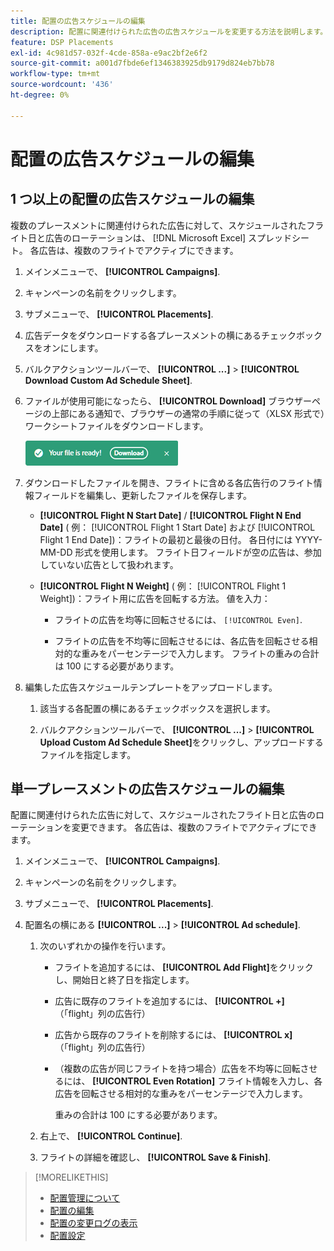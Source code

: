 ```yaml
---
title: 配置の広告スケジュールの編集
description: 配置に関連付けられた広告の広告スケジュールを変更する方法を説明します。
feature: DSP Placements
exl-id: 4c981d57-032f-4cde-858a-e9ac2bf2e6f2
source-git-commit: a001d7fbde6ef1346383925db9179d824eb7bb78
workflow-type: tm+mt
source-wordcount: '436'
ht-degree: 0%

---
```


# 配置の広告スケジュールの編集

## 1 つ以上の配置の広告スケジュールの編集

複数のプレースメントに関連付けられた広告に対して、スケジュールされたフライト日と広告のローテーションは、 [!DNL Microsoft Excel] スプレッドシート。 各広告は、複数のフライトでアクティブにできます。

1. メインメニューで、 **[!UICONTROL Campaigns]**.

1. キャンペーンの名前をクリックします。

1. サブメニューで、 **[!UICONTROL Placements]**.

1. 広告データをダウンロードする各プレースメントの横にあるチェックボックスをオンにします。

1. バルクアクションツールバーで、 **[!UICONTROL ...]** > **[!UICONTROL Download Custom Ad Schedule Sheet]**.

1. ファイルが使用可能になったら、 **[!UICONTROL Download]** ブラウザーページの上部にある通知で、ブラウザーの通常の手順に従って（XLSX 形式で）ワークシートファイルをダウンロードします。

   ![ダウンロード準備完了通知](/help/dsp/assets/download-ready.png "ダウンロード準備完了通知")

1. ダウンロードしたファイルを開き、フライトに含める各広告行のフライト情報フィールドを編集し、更新したファイルを保存します。

   * **[!UICONTROL Flight N Start Date]** / **[!UICONTROL Flight N End Date]** ( 例： [!UICONTROL Flight 1 Start Date] および [!UICONTROL Flight 1 End Date])：フライトの最初と最後の日付。 各日付には YYYY-MM-DD 形式を使用します。 フライト日フィールドが空の広告は、参加していない広告として扱われます。

   * **[!UICONTROL Flight N Weight]** ( 例： [!UICONTROL Flight 1 Weight])：フライト用に広告を回転する方法。 値を入力：

      * フライトの広告を均等に回転させるには、 `[!UICONTROL Even]`.

      * フライトの広告を不均等に回転させるには、各広告を回転させる相対的な重みをパーセンテージで入力します。 フライトの重みの合計は 100 にする必要があります。

1. 編集した広告スケジュールテンプレートをアップロードします。

   1. 該当する各配置の横にあるチェックボックスを選択します。

   1. バルクアクションツールバーで、 **[!UICONTROL ...]** > **[!UICONTROL Upload Custom Ad Schedule Sheet]**&#x200B;をクリックし、アップロードするファイルを指定します。

## 単一プレースメントの広告スケジュールの編集

<!-- Some placements don't have this option. Clarify which placement types aren't eligible -- just simple ad serving placements (PG ones seem okay)? And anything else? -->

配置に関連付けられた広告に対して、スケジュールされたフライト日と広告のローテーションを変更できます。 各広告は、複数のフライトでアクティブにできます。

1. メインメニューで、 **[!UICONTROL Campaigns]**.

1. キャンペーンの名前をクリックします。

1. サブメニューで、 **[!UICONTROL Placements]**.

1. 配置名の横にある  **[!UICONTROL ...]** > **[!UICONTROL Ad schedule]**.

   1. 次のいずれかの操作を行います。

      * フライトを追加するには、 **[!UICONTROL Add Flight]**&#x200B;をクリックし、開始日と終了日を指定します。

      * 広告に既存のフライトを追加するには、 **[!UICONTROL +]** （「flight」列の広告行）

      * 広告から既存のフライトを削除するには、 **[!UICONTROL x]** （「flight」列の広告行）

      * （複数の広告が同じフライトを持つ場合）広告を不均等に回転させるには、 **[!UICONTROL Even Rotation]** フライト情報を入力し、各広告を回転させる相対的な重みをパーセンテージで入力します。

        重みの合計は 100 にする必要があります。

   1. 右上で、 **[!UICONTROL Continue]**.

   1. フライトの詳細を確認し、 **[!UICONTROL Save & Finish]**.

>[!MORELIKETHIS]
>
>* [配置管理について](placement-about.md)
>* [配置の編集](placement-edit.md)
>* [配置の変更ログの表示](placement-change-log.md)
>* [配置設定](placement-settings.md)
